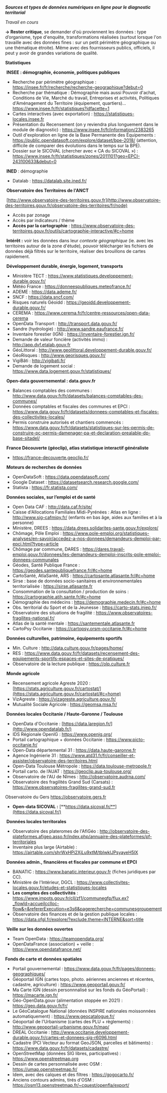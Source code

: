 ***Sources et types de données numériques en ligne pour le diagnostic territorial***

*Travail en cours*


**→ Rester critique**, se demander d'où proviennent les données : type d’organisme, type d'enquête, transformations réalisées (surtout lorsque l'on travaille avec des données fines : sur un petit périmètre géographique ou une thématique étroite). Même avec des fournisseurs publics, officiels, il peut y avoir de grandes variations de qualité.



**Statistiques**

​	**INSEE : démographie, économie, politiques publiques**

- Recherche par périmètre géographique : https://insee.fr/fr/recherche/recherche-geographique?debut=0
- Recherche par thématique : Démographie mais aussi Pouvoir d'achat, Conditions de Vie, Marché du travail, Entreprises et activités, Politiques d'Aménagement du Territoire (équipement, quartiers)… https://www.insee.fr/fr/statistiques?idfacette=1
- Cartes interactives (avec exportation) : https://statistiques-locales.insee.fr
- Présentation du Recensement (on y reviendra plus longuement dans le module de diagnostic) : https://www.insee.fr/fr/information/2383265
- Outil d'exploration en ligne de la Base Permanente des Équipements : https://public.opendatasoft.com/explore/dataset/bpe-2018/ (attention, difficile de comparer des évolutions dans le temps sur la BPE).
- Dossier sur le SICOVAL (chercher avec « CA du SICOVAL ») : https://www.insee.fr/fr/statistiques/zones/2011101?geo=EPCI-243100633&debut=0

 ​	**INED** : démographie

- Datalab : https://datalab.site.ined.fr/

​	**Observatoire des Territoires de l'ANCT**

​	[http://www.observatoire-des-territoires.gouv.fr](http://www.observatoire-des-territoires.gouv.fr/observatoire-des-territoires/fr/node)

- Accès par zonage
- Accès par indicateurs / thème
- **Accès par la cartographie** : https://www.observatoire-des-territoires.gouv.fr/outils/cartographie-interactive/#c=home



​	**Intérêt :** voir les données dans leur *contexte* *géographique* (ie. avec les territoires autour de la zone d'étude), pouvoir télécharger les fichiers de données déjà filtrés sur le territoire, réaliser des brouillons de cartes rapidement.



​	**Développement durable, énergie, logement, transports**

- Ministère TECT : https://www.statistiques.developpement-durable.gouv.fr/
- Météo France : https://donneespubliques.meteofrance.fr/
- ADEME : https://data.ademe.fr/
- SNCF : https://data.sncf.com/
- Risques naturels Géoidd : https://geoidd.developpement-durable.gouv.fr/
- CEREMA : https://www.cerema.fr/fr/centre-ressources/open-data-cerema
- OpenData Transport : http://transport.data.gouv.fr/
- Sandre (hydrologie) : http://www.sandre.eaufrance.fr/
- Inventaire forestier (IGN) : https://inventaire-forestier.ign.fr/
- Demande de valeur foncière (activités immo) : http://app.dvf.etalab.gouv.fr
- GéoLittoral : http://www.geolittoral.developpement-durable.gouv.fr/
- GéoRisques : http://www.georisques.gouv.fr/
- VigiBâti : http://vigibati.fr/
- Demande de logement social : https://www.data.logement.gouv.fr/statistiques/

​	**Open-data gouvernemental : data.gouv.fr**

- Balances comptables des communes : http://www.data.gouv.fr/fr/datasets/balances-comptables-des-communes/
- Données comptables et fiscales des communes et EPCI : https://www.data.gouv.fr/fr/datasets/donnees-comptables-et-fiscales-des-collectivites-locales/
- Permis construire autorisés et chantiers commencés : https://www.data.gouv.fr/fr/datasets/statistiques-sur-les-permis-de-construire-pc-permis-damenager-pa-et-declaration-prealable-dp-base-sitadel/



​	**France Découverte (géoclip), atlas statistique interactif généraliste**

- https://france-decouverte.geoclip.fr/



​	**Moteurs de recherches de données**

- OpenDataSoft : https://data.opendatasoft.com/
- Google Dataset : https://datasetsearch.research.google.com/
- Statista : https://fr.statista.com/


​	**Données sociales, sur l’emploi et de santé**

- Open Data CAF : http://data.caf.fr/site/
- Caisse d'Allocations Familiales Midi-Pyrénées : Atlas en ligne : http://www.sig-cafmipy.fr/ (enfants en bas âge, aides aux familles et à la personne)
- Ministère, DREES : https://data.drees.solidarites-sante.gouv.fr/explore/
- Chômage, Pôle Emploi : https://www.pole-emploi.org/statistiques-analyses/en-savoir/accedez-a-nos-donnees/demandeurs-demploi-par-epci.html?type=article
- Chômage par commune, DARES : https://dares.travail-emploi.gouv.fr/donnees/les-demandeurs-demploi-inscrits-pole-emploi-donnees-communales
- Géodes, Santé Publique France : https://geodes.santepubliquefrance.fr/#c=home
- CartoSanté, AtlaSanté, ARS : https://cartosante.atlasante.fr/#c=home
- Sirse : base de données socio-sanitaires et environnementales territorialisée : https://sirse.atlasante.fr
- Consommation de la consultation / production de soins : https://cartographie.atih.sante.fr/#c=home
- Démographie des médecins : https://demographie.medecin.fr/#c=home
- Obs. territorial du Sport et de la Jeunesse : https://carto-stats.injep.fr/
- Observatoire des situations de fragilité : https://www.observatoires-fragilites-national.fr/
- Atlas de la santé mentale : https://santementale.atlasante.fr
- CartoPsy Occitanie : https://cartopsy.orsm-occitanie.fr/#c=home

​	**Données culturelles, patrimoine, équipements sportifs**
- Min. Culture : http://data.culture.gouv.fr/pages/home/
- RES : https://www.data.gouv.fr/fr/datasets/recensement-des-equipements-sportifs-espaces-et-sites-de-pratiques/
- Observatoire de la lecture publique : https://olp.culture.fr


​	**Monde agricole**

- Recensement agricole Agreste 2020 : [https://stats.agriculture.gouv.fr/cartostat/](https://stats.agriculture.gouv.fr/cartostat/#c=home)
- VizAgreste : https://vizagreste.agriculture.gouv.fr/
- Mutualité Sociale Agricole : https://geomsa.msa.fr/


​	**Données locales Occitanie / Haute-Garonne / Toulouse**

- OpenData d'Occitanie : [https://data.laregion.fr/](http://www.opendatalab.fr/)
- IDS Régionale OpenIG : https://www.openig.org/
- Portail cartographique + données Occitanie : https://www.picto-occitanie.fr/
- Open-Data départemental 31 : https://data.haute-garonne.fr
- Agence Ingénierie 31 : https://www.atd31.fr/fr/conseiller-et-assister/observatoire-des-territoires.html
- Open-Data Toulouse Métropole : https://data.toulouse-metropole.fr
- Portail carto. de l’AUAT : https://geoclip.aua-toulouse.org/
- Observatoire de l'AU de Nîmes : http://observatoire.audrna.com/
- Observatoire des fragilités Grand Sud (Carsats) : https://www.observatoires-fragilites-grand-sud.fr

Observatoire du Gers
https://observatoire.gers.fr
- **Open-data SICOVAL :** [**https://data.sicoval.fr/**](https://data.sicoval.fr/)

​	**Données locales territorales**
- Observatoire des plateromes de l'AfiGéo : http://observatoire-des-plateformes.afigeo.asso.fr/index.php/annuaire-des-plateformes/pf-territoriales
- Inventaire plus large (Airtable) : https://airtable.com/shrWxHPi2XjLu9xtM/tblwklJPsyayeH5lX

​	**Données admin., financières et fiscales par commune et EPCI**

- BANATIC : https://www.banatic.interieur.gouv.fr (fiches juridiques par CC).
- Ministère de l'Intérieur, DGCL : https://www.collectivites-locales.gouv.fr/etudes-et-statistiques-locales
- **Les comptes des collectivités** : https://www.impots.gouv.fr/cll/zf1/communegfp/flux.ex?_flowId=accueilcclloc-flow&=&refererExecution=e3s6&pagerecherche=communesgroupement
- Observatoire des finances et de la gestion publique locales : https://data.ofgl.fr/explore/?exclude.theme=INTERNE&sort=title



​	**Veille sur les données ouvertes**

- Team OpenData : https://teamopendata.org/
- OpenDataFrance (association) + veille  : https://www.opendatafrance.net/


**Fonds de carte et données spatiales**

- Portail gouvernemental : https://www.data.gouv.fr/fr/pages/donnees-geographiques/
- Géoportail IGN (cartes topo, photo. aériennes anciennes et récentes, cadastre, agriculture) : https://www.geoportail.gouv.fr/
- Ma Carte IGN (dessin personnnalisé sur les fonds du GéoPortail) : https://macarte.ign.fr/
- Géo-OpenData.gouv (alimentation stoppée en 2021) : https://geo.data.gouv.fr/fr/
- Le GéoCatalogue National (données INSPIRE nationales moissonnées automatiquement) : https://www.geocatalogue.fr/
- Géoportail de l'Urbanisme (cartes des PLU + règlements) : http://www.geoportail-urbanisme.gouv.fr/map/
- DREAL Occitanie : http://www.occitanie.developpement-durable.gouv.fr/cartes-et-donnees-sig-r6096.html
- Cadastre (PCI Vecteur au format GeoJSON, parcelles et bâtiments) : https://www.data.gouv.fr/fr/datasets/cadastre/
- OpenStreetMap (données SIG libres, participatives) : https://www.openstreetmap.org
- Dessin de cartes personnalisée avec OSM : https://umap.openstreetmap.fr/
- Idem, avec des calques et des filtres : https://gogocarto.fr/
- Anciens contours admins, tirés d'OSM : https://osm13.openstreetmap.fr/~cquest/openfla/export/
